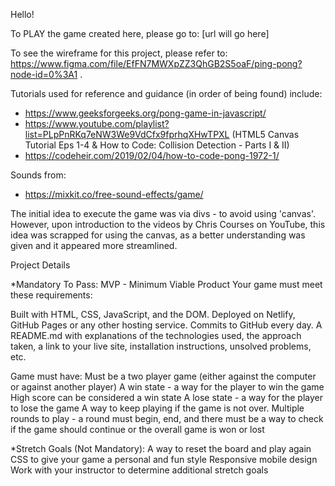 Hello!

To PLAY the game created here, please go to: [url will go here]

To see the wireframe for this project, please refer to: https://www.figma.com/file/EfFN7MWXpZZ3QhGB2S5oaF/ping-pong?node-id=0%3A1 .

Tutorials used for reference and guidance (in order of being found) include:
- https://www.geeksforgeeks.org/pong-game-in-javascript/
- https://www.youtube.com/playlist?list=PLpPnRKq7eNW3We9VdCfx9fprhqXHwTPXL (HTML5 Canvas Tutorial Eps 1-4 & How to Code: Collision Detection - Parts I & II)
- https://codeheir.com/2019/02/04/how-to-code-pong-1972-1/ 

Sounds from:
- https://mixkit.co/free-sound-effects/game/

The initial idea to execute the game was via divs - to avoid using 'canvas'. However, upon introduction to the videos by Chris Courses on YouTube, this idea was scrapped for using the canvas, as a better understanding was given and it appeared more streamlined.

Project Details

*Mandatory To Pass:
MVP - Minimum Viable Product
Your game must meet these requirements:

Built with HTML, CSS, JavaScript, and the DOM.
Deployed on Netlify, GitHub Pages or any other hosting service.
Commits to GitHub every day. 
A README.md  with explanations of the technologies used, the approach taken, a link to your live site, installation instructions, unsolved problems, etc.

Game must have:
Must be a two player game (either against the computer or against another player)
A win state - a way for the player to win the game
High score can be considered a win state
A lose state - a way for the player to lose the game
A way to keep playing if the game is not over.
Multiple rounds to play - a round must begin, end, and there must be a way to check if the game should continue or the overall game is won or lost


*Stretch Goals (Not Mandatory):
A way to reset the board and play again
CSS to give your game a personal and fun style
Responsive mobile design
Work with your instructor to determine additional stretch goals
